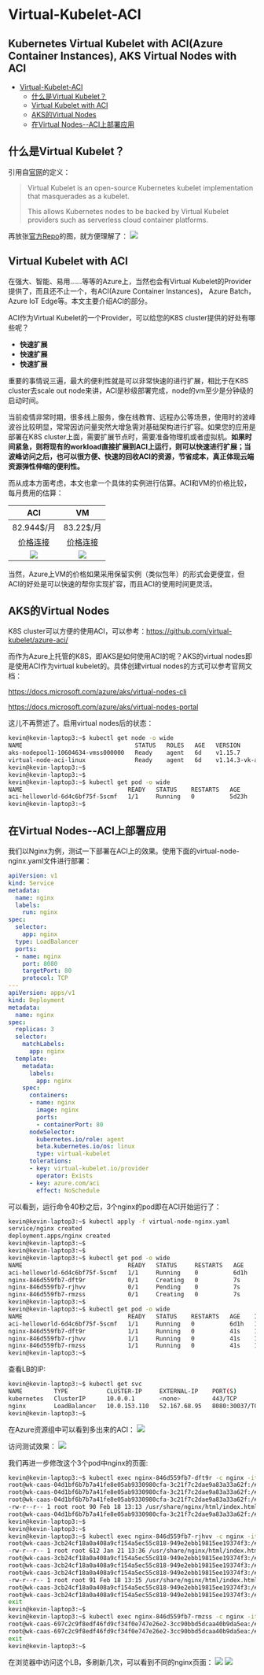 # Virtual-Kubelet-ACI
**Kubernetes Virtual Kubelet with ACI(Azure Container Instances), AKS Virtual Nodes with ACI** <!-- omit in toc -->
---
- [Virtual-Kubelet-ACI](#virtual-kubelet-aci)
  - [什么是Virtual Kubelet？](#%e4%bb%80%e4%b9%88%e6%98%afvirtual-kubelet)
  - [Virtual Kubelet with ACI](#virtual-kubelet-with-aci)
  - [AKS的Virtual Nodes](#aks%e7%9a%84virtual-nodes)
  - [在Virtual Nodes--ACI上部署应用](#%e5%9c%a8virtual-nodes--aci%e4%b8%8a%e9%83%a8%e7%bd%b2%e5%ba%94%e7%94%a8)

## 什么是Virtual Kubelet？
引用自[官网](https://virtual-kubelet.io/)的定义：
> Virtual Kubelet is an open-source Kubernetes kubelet implementation that masquerades as a kubelet.
> 
> This allows Kubernetes nodes to be backed by Virtual Kubelet providers such as serverless cloud container platforms.

再放张[官方Repo](https://github.com/virtual-kubelet/virtual-kubelet)的图，就方便理解了：
![](/img/virtual_kubelet.png)


## Virtual Kubelet with ACI
在强大、智能、易用……等等的Azure上，当然也会有Virtual Kubelet的Provider提供了，而且还不止一个，有ACI(Azure Container Instances)， Azure Batch， Azure IoT Edge等。本文主要介绍ACI的部分。

ACI作为Virtual Kubelet的一个Provider，可以给您的K8S cluster提供的好处有哪些呢？
* **快速扩展**
* **快速扩展**
* **快速扩展**

重要的事情说三遍，最大的便利性就是可以非常快速的进行扩展，相比于在K8S cluster去scale out node来讲，ACI是秒级部署完成，node的vm至少是分钟级的启动时间。

当前疫情非常时期，很多线上服务，像在线教育、远程办公等场景，使用时的波峰波谷比较明显，常常因访问量突然大增急需对基础架构进行扩容。如果您的应用是部署在K8S cluster上面，需要扩展节点时，需要准备物理机或者虚拟机。**如果时间紧急，则将现有的workload直接扩展到ACI上运行，则可以快速进行扩展；当波峰访问之后，也可以很方便、快速的回收ACI的资源，节省成本，真正体现云端资源弹性伸缩的便利性。**

而从成本方面考虑，本文也拿一个具体的实例进行估算。ACI和VM的价格比较，每月费用的估算：

|ACI|VM|
|:---:|:---:|
|82.944$/月|83.22$/月|
|[价格连接](https://azure.microsoft.com/zh-cn/pricing/details/container-instances/)|[价格连接](https://azure.microsoft.com/zh-cn/pricing/details/virtual-machines/linux/)|
|![](/img/aci_price.png)|![](/img/DS2v2_price.png)|

当然，Azure上VM的价格如果采用保留实例（类似包年）的形式会更便宜，但ACI的好处是可以快速的帮你实现扩容，而且ACI的使用时间更灵活。

## AKS的Virtual Nodes
K8S cluster可以方便的使用ACI，可以参考：https://github.com/virtual-kubelet/azure-aci/

而作为Azure上托管的K8S，即AKS是如何使用ACI的呢？AKS的virtual nodes即是使用ACI作为virtual kubelet的。具体创建virtual nodes的方式可以参考官网文档：

https://docs.microsoft.com/azure/aks/virtual-nodes-cli

https://docs.microsoft.com/azure/aks/virtual-nodes-portal

这儿不再赘述了。启用virtual nodes后的状态：
```bash
kevin@kevin-laptop3:~$ kubectl get node -o wide
NAME                                STATUS   ROLES   AGE   VERSION                       INTERNAL-IP   EXTERNAL-IP   OS-IMAGE             KERNEL-VERSION      CONTAINER-RUNTIME
aks-nodepool1-10604634-vmss000000   Ready    agent   6d    v1.15.7                       10.100.0.4    <none>        Ubuntu 16.04.6 LTS   4.15.0-1066-azure   docker://3.0.8
virtual-node-aci-linux              Ready    agent   6d    v1.14.3-vk-azure-aci-v1.2.1   10.100.0.11   <none>        <unknown>            <unknown>           <unknown>
kevin@kevin-laptop3:~$
kevin@kevin-laptop3:~$
kevin@kevin-laptop3:~$ kubectl get pod -o wide
NAME                              READY   STATUS    RESTARTS   AGE     IP           NODE                     NOMINATED NODE   READINESS GATES
aci-helloworld-6d4c6bf75f-5scmf   1/1     Running   0          5d23h   10.200.0.4   virtual-node-aci-linux   <none>           <none>
kevin@kevin-laptop3:~$
```

## 在Virtual Nodes--ACI上部署应用

我们以Nginx为例，测试一下部署在ACI上的效果。使用下面的virtual-node-nginx.yaml文件进行部署：
```Yaml
apiVersion: v1
kind: Service
metadata:
  name: nginx
  labels:
    run: nginx
spec:
  selector:
    app: nginx
  type: LoadBalancer
  ports:
  - name: nginx
    port: 8080
    targetPort: 80
    protocol: TCP
---
apiVersion: apps/v1
kind: Deployment
metadata:
  name: nginx
spec:
  replicas: 3
  selector:
    matchLabels:
      app: nginx
  template:
    metadata:
      labels:
        app: nginx
    spec:
      containers:
      - name: nginx
        image: nginx
        ports:
        - containerPort: 80
      nodeSelector:
        kubernetes.io/role: agent
        beta.kubernetes.io/os: linux
        type: virtual-kubelet
      tolerations:
      - key: virtual-kubelet.io/provider
        operator: Exists
      - key: azure.com/aci
        effect: NoSchedule
```
可以看到，运行命令40秒之后，3个nginx的pod即在ACI开始运行了：
```bash
kevin@kevin-laptop3:~$ kubectl apply -f virtual-node-nginx.yaml
service/nginx created
deployment.apps/nginx created
kevin@kevin-laptop3:~$
kevin@kevin-laptop3:~$
kevin@kevin-laptop3:~$ kubectl get pod -o wide
NAME                              READY   STATUS     RESTARTS   AGE    IP           NODE                                NOMINATED NODE   READINESS GATES
aci-helloworld-6d4c6bf75f-5scmf   1/1     Running    0          6d1h   10.200.0.4   virtual-node-aci-linux              <none>           <none>
nginx-846d559fb7-dft9r            0/1     Creating   0          7s     <none>       virtual-node-aci-linux              <none>           <none>
nginx-846d559fb7-rjhvv            0/1     Pending    0          7s     <none>       virtual-node-aci-linux              <none>           <none>
nginx-846d559fb7-rmzss            0/1     Creating   0          7s     <none>       virtual-node-aci-linux              <none>           <none>
kevin@kevin-laptop3:~$
kevin@kevin-laptop3:~$ kubectl get pod -o wide
NAME                              READY   STATUS    RESTARTS   AGE    IP           NODE                                NOMINATED NODE   READINESS GATES
aci-helloworld-6d4c6bf75f-5scmf   1/1     Running   0          6d1h   10.200.0.4   virtual-node-aci-linux              <none>           <none>
nginx-846d559fb7-dft9r            1/1     Running   0          41s    10.200.0.6   virtual-node-aci-linux              <none>           <none>
nginx-846d559fb7-rjhvv            1/1     Running   0          41s    10.200.0.5   virtual-node-aci-linux              <none>           <none>
nginx-846d559fb7-rmzss            1/1     Running   0          41s    10.200.0.7   virtual-node-aci-linux              <none>           <none>
kevin@kevin-laptop3:~$
```
查看LB的IP:
```bash
kevin@kevin-laptop3:~$ kubectl get svc
NAME         TYPE           CLUSTER-IP     EXTERNAL-IP    PORT(S)          AGE
kubernetes   ClusterIP      10.0.0.1       <none>         443/TCP          6d5h
nginx        LoadBalancer   10.0.153.110   52.167.68.95   8080:30037/TCP   3h22m
kevin@kevin-laptop3:~$
```
在Azure资源组中可以看到多出来的ACI：
![](/img/nginx0.png)

访问测试效果：
![](/img/nginx2.png)

我们再进一步修改这个3个pod中nginx的页面:
```bash
kevin@kevin-laptop3:~$ kubectl exec nginx-846d559fb7-dft9r -c nginx -it -- /bin/bash
root@wk-caas-04d1bf6b7b7a41fe8e05ab9330980cfa-3c21f7c2dae9a83a33a62f:/# echo "Hello World from host 1" $HOSTNAME "!" > /usr/share/nginx/html/index.html
root@wk-caas-04d1bf6b7b7a41fe8e05ab9330980cfa-3c21f7c2dae9a83a33a62f:/#
root@wk-caas-04d1bf6b7b7a41fe8e05ab9330980cfa-3c21f7c2dae9a83a33a62f:/# ls -l  /usr/share/nginx/html/index.html
-rw-r--r-- 1 root root 90 Feb 18 13:13 /usr/share/nginx/html/index.html
root@wk-caas-04d1bf6b7b7a41fe8e05ab9330980cfa-3c21f7c2dae9a83a33a62f:/# kevin@kevin-laptop3:~$
kevin@kevin-laptop3:~$
kevin@kevin-laptop3:~$
kevin@kevin-laptop3:~$ kubectl exec nginx-846d559fb7-rjhvv -c nginx -it -- /bin/bash
root@wk-caas-3cb24cf18a0a408a9cf154a5ec55c818-949e2ebb19815ee19374f3:/# ls -l /usr/share/nginx/html/index.html
-rw-r--r-- 1 root root 612 Jan 21 13:36 /usr/share/nginx/html/index.html
root@wk-caas-3cb24cf18a0a408a9cf154a5ec55c818-949e2ebb19815ee19374f3:/#
root@wk-caas-3cb24cf18a0a408a9cf154a5ec55c818-949e2ebb19815ee19374f3:/# echo "Hello World from host 2 " $HOSTNAME "!" > /usr/share/nginx/html/index.html
root@wk-caas-3cb24cf18a0a408a9cf154a5ec55c818-949e2ebb19815ee19374f3:/# ls -l /usr/share/nginx/html/index.html
-rw-r--r-- 1 root root 91 Feb 18 13:15 /usr/share/nginx/html/index.html
root@wk-caas-3cb24cf18a0a408a9cf154a5ec55c818-949e2ebb19815ee19374f3:/#
root@wk-caas-3cb24cf18a0a408a9cf154a5ec55c818-949e2ebb19815ee19374f3:/# exit
exit
kevin@kevin-laptop3:~$
kevin@kevin-laptop3:~$ kubectl exec nginx-846d559fb7-rmzss -c nginx -it -- /bin/bash
root@wk-caas-697c2c9f8edf46fd9cf34f0e747e26e2-3cc90bbd5dcaa40b9da5ea:/# echo "Hello World from host 3 " $HOSTNAME "!" > /usr/share/nginx/html/index.html
root@wk-caas-697c2c9f8edf46fd9cf34f0e747e26e2-3cc90bbd5dcaa40b9da5ea:/# exit
exit
kevin@kevin-laptop3:~$
```
在浏览器中访问这个LB，多刷新几次，可以看到不同的nginx页面：
![](/img/nginx1.png)
![](/img/nginx3.png)